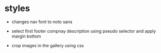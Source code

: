# styles

- changes nav font to noto sans

- select first footer compnay description using pseudo selector and apply margin bottom

- crop images in the gallery using css

